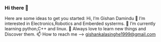 ### Hi there 👋
Here are some ideas to get you started:
Hi, I’m Gishan Damindu
👀 I’m interested in Electronics,Robotics and Emberded systerms.
🌱 I’m currently learning python,C++ and linux.
💞️ Always love to learn new things and Discover them.
📫 How to reach me --> gishankalasinghe1999@gmail.com

<!--
**GishanDaminduDK/GishanDaminduDK** is a ✨ _special_ ✨ repository because its `README.md` (this file) appears on your GitHub profile.


